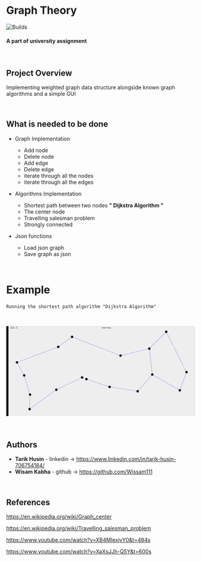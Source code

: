 # Graph Theory
![Builds](https://github.com/project-chip/connectedhomeip/workflows/Builds/badge.svg)
#### A part of university assignment


</br>


## Project Overview
Implementing weighted graph data structure alongside known graph algorithms 
and a simple GUI

</br>

## What is needed to be done

- Graph Implementation

    - Add node
    - Delete node
    - Add edge 
    - Delete edge
    - iterate through all the nodes 
    - iterate through all the edges 

  
- Algorithms Implementation

    - Shortest path between two nodes **" Dijkstra Algorithm "**
    - The center node
    - Travelling salesman problem
    - Strongly connected


- Json functions
   
    - Load json graph
    - Save graph as json

</br>


# Example 
    Running the shortest path algorithm "Dijkstra Algorithm"  
</br>

  ![](shortest-path.gif)


</br>

## Authors

* **Tarik Husin**  - linkedin -> https://www.linkedin.com/in/tarik-husin-706754184/
* **Wisam Kabha**  - github -> https://github.com/Wissam111

</br>

## References

https://en.wikipedia.org/wiki/Graph_center

https://en.wikipedia.org/wiki/Travelling_salesman_problem

https://www.youtube.com/watch?v=XB4MIexjvY0&t=484s

https://www.youtube.com/watch?v=XaXsJJh-Q5Y&t=600s